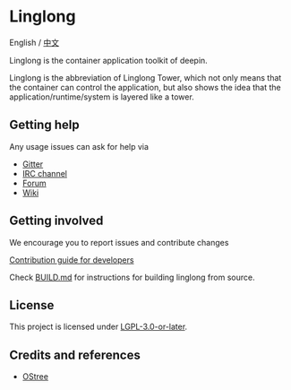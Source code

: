 # Linglong

English / [中文](./README.zh_CN.md)

Linglong is the container application toolkit of deepin.

Linglong is the abbreviation of Linglong Tower,
which not only means that the container can control the application,
but also shows the idea
that the application/runtime/system is layered like a tower.

## Getting help

Any usage issues can ask for help via

- [Gitter](https://gitter.im/orgs/linuxdeepin/rooms)
- [IRC channel](https://webchat.freenode.net/?channels=deepin)
- [Forum](https://bbs.deepin.org)
- [Wiki](https://wiki.deepin.org/)

## Getting involved

We encourage you to report issues and contribute changes

[Contribution guide for developers][guide]

[guide]: https://github.com/linuxdeepin/developer-center/wiki/Contribution-Guidelines-for-Developers-en

Check [BUILD.md](./BUILD.md) for instructions for building linglong from source.

## License

This project is licensed under [LGPL-3.0-or-later](LICENSE).

## Credits and references

- [OStree](https://github.com/ostreedev/ostree)
